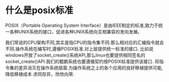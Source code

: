 # 什么是posix标准

POSIX（Portable Operating System Interface）是由IEEE制定的标准,致力于统一各种UNIX系统的接口，促进各种UNIX系统向互相兼容的发向发展。

我们常说的CPU架构不同,其实是指CPU的指令集不同.那么相对应的汇编指令就会不同.操作系统在编写时,遵循POSIX标准.对上层提供统一标准的接口.
比如说windows开放了socket_create()系统API,那么linux也要提供相同签名的socket_create()API.我们的鲲鹏系统也要遵循契约按POSIX标准提供该接口.
将指令集的差异消灭在操作系统层面.为操作系统之上的各个应用的良好移植提供可能,降低移植成本.求同存异，欣欣向荣.